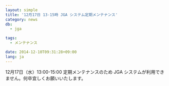 ```yaml
---
layout: simple
title: '12月17日 13-15時 JGA システム定期メンテナンス'
category: news
db:
  - jga

tags:
  - メンテナンス

date: 2014-12-10T09:31:28+09:00
lang: ja
---
```


12月17日（水）13:00-15:00 定期メンテナンスのため JGA システムが利用できません。何卒宜しくお願いいたします。
